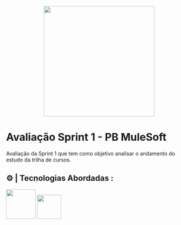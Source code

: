 <div align="center">
<img src ="https://user-images.githubusercontent.com/104960654/187035991-10075bec-7eaf-434c-ab14-c6059d277834.png" width="300px" heigth="300px">
</div>
<div align="left">
<h1>Avaliação Sprint 1 - PB MuleSoft</h1>
</div>
<p>Avaliação da Sprint 1 que tem como objetivo analisar o andamento do estudo da trilha de cursos.</p>
<h2>⚙ | Tecnologias Abordadas :</h2>
<div>
<img src="https://cdn.jsdelivr.net/gh/devicons/devicon/icons/java/java-original-wordmark.svg" width="80px" heigth="80px" />
<img src="https://cdn.jsdelivr.net/gh/devicons/devicon/icons/javascript/javascript-original.svg" width="65px" heigth="65px"/>
</div>
